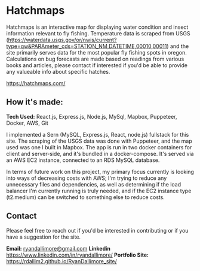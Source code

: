 # Hatchmaps
Hatchmaps is an interactive map for displaying water condition and insect information relevant to fly fishing. Temperature data is scraped from USGS (https://waterdata.usgs.gov/or/nwis/current?type=qw&PARAmeter_cds=STATION_NM,DATETIME,00010,00011) and the site primarily serves data for the most popular fly fishing spots in oregon. Calculations on bug forecasts are made based on readings from various books and articles, please contact if interested if you'd be able to provide any valueable info about specific hatches. 

https://hatchmaps.com/

## How it's made:

**Tech Used:** React.js, Express.js, Node.js, MySql, Mapbox, Puppeteer, Docker, AWS, Git 

I implemented a Sern (MySQL, Express.js, React, node.js) fullstack for this site. The scraping of the USGS data was done with Puppeteer, and the map used was one I built in Mapbox. The app is run in two docker containers for client and server-side, and it's bundled in a docker-compose. It's served via an AWS EC2 instance, connected to an RDS MySQL database. 

In terms of future work on this project, my primary focus currently is looking into ways of decreasing costs with AWS; I'm trying to reduce any unnecessary files and dependencies, as well as determining if the load balancer I'm currently running is truly needed, and if the EC2 instance type (t2.medium) can be switched to something else to reduce costs.

## Contact

Please feel free to reach out if you'd be interested in contributing or if you have a suggestion for the site.

**Email:** ryandallimore@gmail.com
**Linkedin** https://www.linkedin.com/in/ryandallimore/
**Portfolio Site:** https://rdallim2.github.io/RyanDallimore_site/


